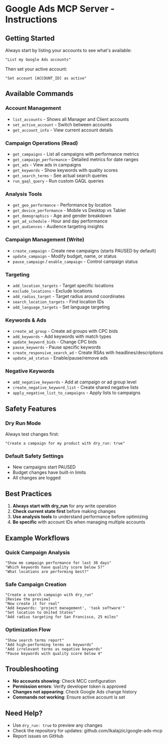 # Google Ads MCP Server - Instructions

## Getting Started

Always start by listing your accounts to see what's available:

```
"List my Google Ads accounts"
```

Then set your active account:

```
"Set account [ACCOUNT_ID] as active"
```

## Available Commands

### Account Management

- `list_accounts` - Shows all Manager and Client accounts
- `set_active_account` - Switch between accounts
- `get_account_info` - View current account details

### Campaign Operations (Read)

- `get_campaigns` - List all campaigns with performance metrics
- `get_campaign_performance` - Detailed metrics for date ranges
- `get_ads` - View ads in campaigns
- `get_keywords` - Show keywords with quality scores
- `get_search_terms` - See actual search queries
- `run_gaql_query` - Run custom GAQL queries

### Analysis Tools

- `get_geo_performance` - Performance by location
- `get_device_performance` - Mobile vs Desktop vs Tablet
- `get_demographics` - Age and gender breakdown
- `get_ad_schedule` - Hour and day performance
- `get_audiences` - Audience targeting insights

### Campaign Management (Write)

- `create_campaign` - Create new campaigns (starts PAUSED by default)
- `update_campaign` - Modify budget, name, or status
- `pause_campaign` / `enable_campaign` - Control campaign status

### Targeting

- `add_location_targets` - Target specific locations
- `exclude_locations` - Exclude locations
- `add_radius_target` - Target radius around coordinates
- `search_location_targets` - Find location IDs
- `add_language_targets` - Set language targeting

### Keywords & Ads

- `create_ad_group` - Create ad groups with CPC bids
- `add_keywords` - Add keywords with match types
- `update_keyword_bids` - Change CPC bids
- `pause_keywords` - Pause specific keywords
- `create_responsive_search_ad` - Create RSAs with headlines/descriptions
- `update_ad_status` - Enable/pause/remove ads

### Negative Keywords

- `add_negative_keywords` - Add at campaign or ad group level
- `create_negative_keyword_list` - Create shared negative lists
- `apply_negative_list_to_campaigns` - Apply lists to campaigns

## Safety Features

### Dry Run Mode

Always test changes first:

```
"Create a campaign for my product with dry_run: true"
```

### Default Safety Settings

- New campaigns start PAUSED
- Budget changes have built-in limits
- All changes are logged

## Best Practices

1. **Always start with dry_run** for any write operation
2. **Check current state first** before making changes
3. **Use analysis tools** to understand performance before optimizing
4. **Be specific** with account IDs when managing multiple accounts

## Example Workflows

### Quick Campaign Analysis

```
"Show me campaign performance for last 30 days"
"Which keywords have quality score below 5?"
"What locations are performing best?"
```

### Safe Campaign Creation

```
"Create a search campaign with dry_run"
[Review the preview]
"Now create it for real"
"Add keywords: 'project management', 'task software'"
"Set location to United States"
"Add radius targeting for San Francisco, 25 miles"
```

### Optimization Flow

```
"Show search terms report"
"Add high-performing terms as keywords"
"Add irrelevant terms as negative keywords"
"Pause keywords with quality score below 4"
```

## Troubleshooting

- **No accounts showing**: Check MCC configuration
- **Permission errors**: Verify developer token is approved
- **Changes not appearing**: Check Google Ads change history
- **Commands not working**: Ensure active account is set

## Need Help?

- Use `dry_run: true` to preview any changes
- Check the repository for updates: github.com/lkalajzic/google-ads-mcp
- Report issues on GitHub
